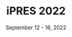 ---
date: September 12 - 16, 2022
layout: ipres
location: Glasgow, Scotland
parent: iPRES
proceedings_full: https://phaidra.univie.ac.at/detail/o:1893644
proceedings_ideals: ''
proceedings_osf: https://osf.io/8bczf/
proceedings_phaidra: ''
session_recordings: https://www.dpconline.org/digipres/ipres-2022-recordings
title: iPRES 2022
website: https://ipres2022.scot/
website_mirror_ipres: ''
website_status: ''
year: 2022
---